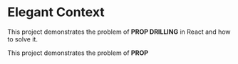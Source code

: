 # Elegant Context

This project demonstrates the problem of <b>PROP DRILLING</b> in React and how to solve it.

This project demonstrates the problem of <b>PROP